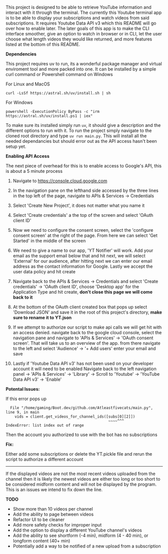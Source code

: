This project is designed to be able to retrieve YouTube information and interact with it through the terminal. The currently this Youtube terminal app is to be able to display your subscriptions and watch videos from said subscriptions. It requires Youtube Data API v3 which this README will go over how to enable later. The later goals of this app is to make the CLI interface smoother, give an option to watch in browser or in CLI, let the user choose what length videos they would like returned, and more features listed at the bottom of this README.

**Dependencies**

This project requires uv to run, its a wonderful package manager and virtual enviroment tool and more packed into one. It can be installed by a simple curl command or Powershell command on Windows

For Linux and MacOS

```curl -LsSf https://astral.sh/uv/install.sh | sh```
 
For Windows

```powershell -ExecutionPolicy ByPass -c "irm https://astral.sh/uv/install.ps1 | iex"```

To make sure its installed simply run ```uv```, it should give a description and the different options to run with it. To run the project simply navigate to the cloned root directory and type ```uv run main.py```. This will install all the needed dependancies but should error out as the API access hasn't been setup yet.

**Enabling API Access**

The next piece of overhead for this is to enable access to Google's API, this is about a 5 minute process

1. Navigate to https://console.cloud.google.com

2. In the navigation pane on the lefthand side accessed by the three lines in the top left of the page, navigate to APIs & Services -> Credentials

3. Select 'Create New Project', it does not matter what you name it

4. Select 'Create credentials' a the top of the screen and select 'OAuth client ID'

5. Now we need to configure the consent screen, select the 'configure consent screen' at the right of the page. From here we can select 'Get Started' in the middle of the screen

6. We need to give a name to our app, 'YT Notifier' will work. Add your email as the support email below that and hit next, we will select 'External' for our audience, after hitting next we can enter our email address as the contact information for Google. Lastly we accept the user data policy and hit create

7. Navigate back to the APIs & Services -> Credentials and select 'Create credentials' -> 'OAuth client ID', choose 'Desktop app' for the Application Type and hit create, **don't close this page we will come back to it**

8. At the bottom of the OAuth client created box that pops up select 'Download JSON' and save it in the root of this project's directory, **make sure to rename it to YT.json**

9. If we attempt to authorize our script to make api calls we will get hit with an access denied. navigate back to the google cloud console, select the navigation pane and navigate to 'APIs & Services' -> 'OAuth consent screen'. That will take us to an overview of the app. from there navigate to the left and select 'Audience' -> '+ Add users' enter your email and save

10. Lastly if 'Youtube Data API v3' has not been used on your developer account it will need to be enabled Navigate back to the left navigation panel -> 'APIs & Services' -> 'Library' -> Scroll to 'Youtube' -> 'YouTube Data API v3' -> 'Enable'

**Potental Issues:**

If this error pops up
```
  File "/home/gaming/Boot.dev/github.com/Atleastfivecats/main.py", line 9, in main
    vids = client.get_videos_for_channel_ids([subs[0][2]])
                                              ~~~~^^^
IndexError: list index out of range
```

Then the account you authorized to use with the bot has no subscriptions

**Fix:**

Either add some subscriptions or delete the YT.pickle file and rerun the script to authorize a different account

------------------------------------------------------------------------------------------------------------

If the displayed videos are not the most recent videos uploaded from the channel then it is likely the newest videos are either too long or too short to be considered midform content and will not be displayed by the program. This is an issues we intend to fix down the line.

**TODO**

- Show more than 10 videos per channel
- Add the ability to page between videos
- Refactor UI to be cleaner
- Add more safety checks for improper input
- Add the option to display a different YouTube channel's videos
- Add the ability to see shortform (-4 min), midform (4 - 40 min), or longform content (40+ min)
- Potentially add a way to be notified of a new upload from a subscription

